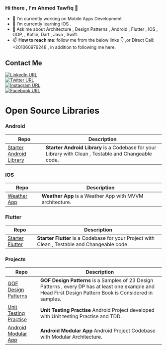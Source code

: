 ### Hi there , I'm Ahmed Tawfiq 👋

- 🔭 I’m currently working on Mobile Apps Development
- 🌱 I’m currently learning IOS .
- 💬 Ask me about Architecture , Design Patterns , Android , Flutter , IOS , OOP, , Kotlin, Dart , Java , Swift. 
- 📫 **How to reach me**: follow me from the below links :point_down: ,or Direct Call: +201060976248 , in addition to following me here.

## Contact Me

[![LinkedIn URL](https://img.shields.io/static/v1?color=green&label=linkedin&logo=linkedin&logoColor=blue&style=for-the-badge&message=Connect)](https://www.linkedin.com/in/ahmed-tawfiiq/)
<br />
[![Twitter URL](https://img.shields.io/static/v1?color=green&label=Twitter%20&logo=twitter&logoColor=9cf&style=for-the-badge&message=Follow)](https://twitter.com/AhmTawfiiq)
<br />
[![Instagram URL](https://img.shields.io/static/v1?color=green&label=Instagram&logo=Instagram&logoColor=red&style=for-the-badge&message=Connect)](https://www.instagram.com/ahmed_a.tawfiq/)
<br />
[![Facebook URL](https://img.shields.io/static/v1?color=green&label=Facebook&logo=Facebook&logoColor=blue&style=for-the-badge&message=Connect)](https://www.facebook.com/profile.php?id=100003771540586)


# Open Source Libraries

### Android

|       **Repo**                                                                   |                     **Description**                                                                             |
| ------------------------- | -----------------------------------------------------------------------------------------------------------------------------------------------------------------------|
|   [Starter Android Library](https://github.com/AhmedTawfiqM/Starter-Android-Library)   |  **Starter Android Library** is a Codebase for your Library with Clean , Testable and Changeable code.    

### IOS

|       **Repo**                                                                   |                     **Description**                                                                             |
| ------------------------- | -----------------------------------------------------------------------------------------------------------------------------------------------------------------------|
|   [Weather App](https://github.com/AhmedTawfiqM/WeatherApp-IOS)   |  **Weather App** is a Weather App with MVVM architecture.    

### Flutter

|       **Repo**                                                                   |                     **Description**                                                                             |
| ------------------------- | -----------------------------------------------------------------------------------------------------------------------------------------------------------------------|
|   [Starter Flutter](https://github.com/AhmedTawfiqM/Starter-Flutter)   |  **Starter Flutter** is a Codebase for your Project with Clean , Testable and Changeable code.                                 |


### Projects

|       **Repo**                                                                   |                     **Description**                                                                             |
| ------------------------- | -----------------------------------------------------------------------------------------------------------------------------------------------------------------------|
|   [GOF Design Patterns](https://github.com/AhmedTawfiqM/GOF-Design-Pattern)   |  **GOF Design Patterns** is a Samples of 23 Design Patterns , every DP has at least one example and Head First Design Pattern Book is Considered in samples.                                 |
|   [Unit Testing Practise](https://github.com/AhmedTawfiqM/UnitTestingPractice)   |  **Unit Testing Practise** Android Project developed with Unit testing Practise and TDD.                                 |
|   [Android Modular App](https://github.com/AhmedTawfiqM/Modular_App)   |  **Android Modular App** Android Project Codebase with Modular Architecture.                                 |


<!--
**AhmedTawfiqM/AhmedTawfiqM** is a ✨ _special_ ✨ repository because its `README.md` (this file) appears on your GitHub profile.

Here are some ideas to get you started:

- 🔭 I’m currently working on ...
- 🌱 I’m currently learning ...
- 👯 I’m looking to collaborate on ...
- 🤔 I’m looking for help with ...
- 💬 Ask me about ...
- 📫 How to reach me: ...
- 😄 Pronouns: ...
- ⚡ Fun fact: ...
-->
